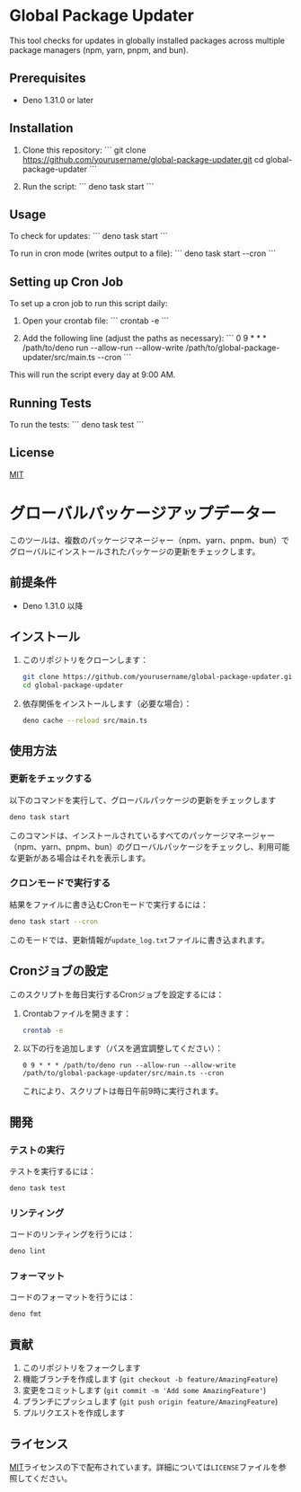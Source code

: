 # Global Package Updater

This tool checks for updates in globally installed packages across multiple package managers (npm, yarn, pnpm, and bun).

## Prerequisites

- Deno 1.31.0 or later

## Installation

1. Clone this repository:
   \`\`\`
   git clone https://github.com/yourusername/global-package-updater.git
   cd global-package-updater
   \`\`\`

2. Run the script:
   \`\`\`
   deno task start
   \`\`\`

## Usage

To check for updates:
\`\`\`
deno task start
\`\`\`

To run in cron mode (writes output to a file):
\`\`\`
deno task start --cron
\`\`\`

## Setting up Cron Job

To set up a cron job to run this script daily:

1. Open your crontab file:
   \`\`\`
   crontab -e
   \`\`\`

2. Add the following line (adjust the paths as necessary):
   \`\`\`
   0 9 * * * /path/to/deno run --allow-run --allow-write /path/to/global-package-updater/src/main.ts --cron
   \`\`\`

This will run the script every day at 9:00 AM.

## Running Tests

To run the tests:
\`\`\`
deno task test
\`\`\`

## License

[MIT](LICENSE)

# グローバルパッケージアップデーター

このツールは、複数のパッケージマネージャー（npm、yarn、pnpm、bun）でグローバルにインストールされたパッケージの更新をチェックします。

## 前提条件

- Deno 1.31.0 以降

## インストール

1. このリポジトリをクローンします：
   ```bash
   git clone https://github.com/yourusername/global-package-updater.git
   cd global-package-updater
   ```

2. 依存関係をインストールします（必要な場合）：
   ```bash
   deno cache --reload src/main.ts
   ```

## 使用方法

### 更新をチェックする

以下のコマンドを実行して、グローバルパッケージの更新をチェックします
```bash
deno task start
```
このコマンドは、インストールされているすべてのパッケージマネージャー（npm、yarn、pnpm、bun）のグローバルパッケージをチェックし、利用可能な更新がある場合はそれを表示します。

### クロンモードで実行する

結果をファイルに書き込むCronモードで実行するには：
```bash
deno task start --cron
```

このモードでは、更新情報が`update_log.txt`ファイルに書き込まれます。

## Cronジョブの設定

このスクリプトを毎日実行するCronジョブを設定するには：

1. Crontabファイルを開きます：
   ```bash
   crontab -e
   ```

2. 以下の行を追加します（パスを適宜調整してください）：
   ```
   0 9 * * * /path/to/deno run --allow-run --allow-write /path/to/global-package-updater/src/main.ts --cron
   ```

   これにより、スクリプトは毎日午前9時に実行されます。

## 開発

### テストの実行

テストを実行するには：
```bash
deno task test
```

### リンティング

コードのリンティングを行うには：
```bash
deno lint
```

### フォーマット

コードのフォーマットを行うには：
```bash
deno fmt
```

## 貢献
1. このリポジトリをフォークします
2. 機能ブランチを作成します (`git checkout -b feature/AmazingFeature`)
3. 変更をコミットします (`git commit -m 'Add some AmazingFeature'`)
4. ブランチにプッシュします (`git push origin feature/AmazingFeature`)
5. プルリクエストを作成します

## ライセンス

[MIT](LICENSE)ライセンスの下で配布されています。詳細については`LICENSE`ファイルを参照してください。
